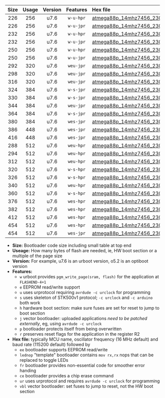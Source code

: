 |Size|Usage|Version|Features|Hex file|
|:-:|:-:|:-:|:-:|:--|
|226|256|u7.6|`w-u-hpr`|[atmega88p_14mhz7456_230400bps_ur.hex](https://raw.githubusercontent.com/stefanrueger/urboot/main//atmega88p_14mhz7456_230400bps_ur.hex)|
|226|256|u7.6|`w-u-jpr`|[atmega88p_14mhz7456_230400bps_ur_vbl.hex](https://raw.githubusercontent.com/stefanrueger/urboot/main//atmega88p_14mhz7456_230400bps_ur_vbl.hex)|
|232|256|u7.6|`w-u-hpr`|[atmega88p_14mhz7456_230400bps_lednop_ur.hex](https://raw.githubusercontent.com/stefanrueger/urboot/main//atmega88p_14mhz7456_230400bps_lednop_ur.hex)|
|232|256|u7.6|`w-u-jpr`|[atmega88p_14mhz7456_230400bps_lednop_ur_vbl.hex](https://raw.githubusercontent.com/stefanrueger/urboot/main//atmega88p_14mhz7456_230400bps_lednop_ur_vbl.hex)|
|250|256|u7.6|`w-u-hpr`|[atmega88p_14mhz7456_230400bps_lednop_fr_ur.hex](https://raw.githubusercontent.com/stefanrueger/urboot/main//atmega88p_14mhz7456_230400bps_lednop_fr_ur.hex)|
|250|256|u7.6|`w-u-jpr`|[atmega88p_14mhz7456_230400bps_lednop_fr_ur_vbl.hex](https://raw.githubusercontent.com/stefanrueger/urboot/main//atmega88p_14mhz7456_230400bps_lednop_fr_ur_vbl.hex)|
|292|320|u7.6|`weu-jpr`|[atmega88p_14mhz7456_230400bps_ee_ur_vbl.hex](https://raw.githubusercontent.com/stefanrueger/urboot/main//atmega88p_14mhz7456_230400bps_ee_ur_vbl.hex)|
|298|320|u7.6|`weu-jpr`|[atmega88p_14mhz7456_230400bps_ee_lednop_ur_vbl.hex](https://raw.githubusercontent.com/stefanrueger/urboot/main//atmega88p_14mhz7456_230400bps_ee_lednop_ur_vbl.hex)|
|316|320|u7.6|`weu-jpr`|[atmega88p_14mhz7456_230400bps_ee_lednop_fr_ur_vbl.hex](https://raw.githubusercontent.com/stefanrueger/urboot/main//atmega88p_14mhz7456_230400bps_ee_lednop_fr_ur_vbl.hex)|
|324|384|u7.6|`w-s-jpr`|[atmega88p_14mhz7456_230400bps_vbl.hex](https://raw.githubusercontent.com/stefanrueger/urboot/main//atmega88p_14mhz7456_230400bps_vbl.hex)|
|330|384|u7.6|`w-s-jpr`|[atmega88p_14mhz7456_230400bps_lednop_vbl.hex](https://raw.githubusercontent.com/stefanrueger/urboot/main//atmega88p_14mhz7456_230400bps_lednop_vbl.hex)|
|344|384|u7.6|`weu-jpr`|[atmega88p_14mhz7456_230400bps_ee_lednop_fr_ce_ur_vbl.hex](https://raw.githubusercontent.com/stefanrueger/urboot/main//atmega88p_14mhz7456_230400bps_ee_lednop_fr_ce_ur_vbl.hex)|
|364|384|u7.6|`w-s-jpr`|[atmega88p_14mhz7456_230400bps_lednop_fr_vbl.hex](https://raw.githubusercontent.com/stefanrueger/urboot/main//atmega88p_14mhz7456_230400bps_lednop_fr_vbl.hex)|
|380|384|u7.6|`wes-jpr`|[atmega88p_14mhz7456_230400bps_ee_vbl.hex](https://raw.githubusercontent.com/stefanrueger/urboot/main//atmega88p_14mhz7456_230400bps_ee_vbl.hex)|
|386|448|u7.6|`wes-jpr`|[atmega88p_14mhz7456_230400bps_ee_lednop_vbl.hex](https://raw.githubusercontent.com/stefanrueger/urboot/main//atmega88p_14mhz7456_230400bps_ee_lednop_vbl.hex)|
|416|448|u7.6|`wes-jpr`|[atmega88p_14mhz7456_230400bps_ee_lednop_fr_vbl.hex](https://raw.githubusercontent.com/stefanrueger/urboot/main//atmega88p_14mhz7456_230400bps_ee_lednop_fr_vbl.hex)|
|288|512|u7.6|`weu-hpr`|[atmega88p_14mhz7456_230400bps_ee_ur.hex](https://raw.githubusercontent.com/stefanrueger/urboot/main//atmega88p_14mhz7456_230400bps_ee_ur.hex)|
|294|512|u7.6|`weu-hpr`|[atmega88p_14mhz7456_230400bps_ee_lednop_ur.hex](https://raw.githubusercontent.com/stefanrueger/urboot/main//atmega88p_14mhz7456_230400bps_ee_lednop_ur.hex)|
|312|512|u7.6|`weu-hpr`|[atmega88p_14mhz7456_230400bps_ee_lednop_fr_ur.hex](https://raw.githubusercontent.com/stefanrueger/urboot/main//atmega88p_14mhz7456_230400bps_ee_lednop_fr_ur.hex)|
|320|512|u7.6|`w-s-hpr`|[atmega88p_14mhz7456_230400bps.hex](https://raw.githubusercontent.com/stefanrueger/urboot/main//atmega88p_14mhz7456_230400bps.hex)|
|326|512|u7.6|`w-s-hpr`|[atmega88p_14mhz7456_230400bps_lednop.hex](https://raw.githubusercontent.com/stefanrueger/urboot/main//atmega88p_14mhz7456_230400bps_lednop.hex)|
|340|512|u7.6|`weu-hpr`|[atmega88p_14mhz7456_230400bps_ee_lednop_fr_ce_ur.hex](https://raw.githubusercontent.com/stefanrueger/urboot/main//atmega88p_14mhz7456_230400bps_ee_lednop_fr_ce_ur.hex)|
|360|512|u7.6|`w-s-hpr`|[atmega88p_14mhz7456_230400bps_lednop_fr.hex](https://raw.githubusercontent.com/stefanrueger/urboot/main//atmega88p_14mhz7456_230400bps_lednop_fr.hex)|
|376|512|u7.6|`wes-hpr`|[atmega88p_14mhz7456_230400bps_ee.hex](https://raw.githubusercontent.com/stefanrueger/urboot/main//atmega88p_14mhz7456_230400bps_ee.hex)|
|382|512|u7.6|`wes-hpr`|[atmega88p_14mhz7456_230400bps_ee_lednop.hex](https://raw.githubusercontent.com/stefanrueger/urboot/main//atmega88p_14mhz7456_230400bps_ee_lednop.hex)|
|412|512|u7.6|`wes-hpr`|[atmega88p_14mhz7456_230400bps_ee_lednop_fr.hex](https://raw.githubusercontent.com/stefanrueger/urboot/main//atmega88p_14mhz7456_230400bps_ee_lednop_fr.hex)|
|454|512|u7.6|`wes-hpr`|[atmega88p_14mhz7456_230400bps_ee_lednop_fr_ce.hex](https://raw.githubusercontent.com/stefanrueger/urboot/main//atmega88p_14mhz7456_230400bps_ee_lednop_fr_ce.hex)|
|454|512|u7.6|`wes-jpr`|[atmega88p_14mhz7456_230400bps_ee_lednop_fr_ce_vbl.hex](https://raw.githubusercontent.com/stefanrueger/urboot/main//atmega88p_14mhz7456_230400bps_ee_lednop_fr_ce_vbl.hex)|

- **Size:** Bootloader code size including small table at top end
- **Useage:** How many bytes of flash are needed, ie, HW boot section or a multiple of the page size
- **Version:** For example, u7.6 is an urboot version, o5.2 is an optiboot version
- **Features:**
  + `w` urboot provides `pgm_write_page(sram, flash)` for the application at `FLASHEND-4+1`
  + `e` EEPROM read/write support
  + `u` uses urprotocol requiring `avrdude -c urclock` for programming
  + `s` uses skeleton of STK500v1 protocol; `-c urclock` and `-c arduino` both work
  + `h` hardware boot section: make sure fuses are set for reset to jump to boot section
  + `j` vector bootloader: uploaded applications *need to be patched externally*, eg, using `avrdude -c urclock`
  + `p` bootloader protects itself from being overwritten
  + `r` preserves reset flags for the application in the register R2
- **Hex file:** typically MCU name, oscillator frequency (16 MHz default) and baud rate (115200 default) followed by
  + `ee` bootloader supports EEPROM read/write
  + `lednop` "template" bootloader contains `mov rx,rx` nops that can be replaced to toggle LEDs
  + `fr` bootloader provides non-essential code for smoother error handing
  + `ce` bootloader provides a chip erase command
  + `ur` uses urprotocol and requires `avrdude -c urclock` for programming
  + `vbl` vector bootloader: set fuses to jump to reset, not the HW boot section
